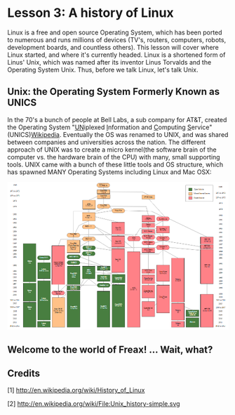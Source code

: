 Lesson 3: A history of Linux
============================
Linux is a free and open source Operating System, which has been ported to numerous and runs millions of devices (TV's, routers, computers, robots, development boards, and countless others).
This lesson will cover where Linux started, and where it's currently headed. 
Linux is a shortened form of Linus' Unix, which was named after its inventor Linus Torvalds and the Operating System Unix.
Thus, before we talk Linux, let's talk Unix.

Unix: the Operating System Formerly Known as UNICS
--------------------------------------------------
In the 70's a bunch of people at Bell Labs, a sub company for AT&T, created the Operating System "<u>UN</u>iplexed <u>I</u>nformation and <u>C</u>omputing <u>S</u>ervice" (UNICS)[Wikipedia][1].
Eventually the OS was renamed to UNIX, and was shared between companies and universities across the nation.
The different approach of UNIX was to create a micro kernel(the software brain of the computer vs. the hardware brain of the CPU) with many, small supporting tools.
UNIX came with a bunch of these little tools and OS structure, which has spawned MANY Operating Systems including Linux and Mac OSX:

![UNIX Family Tree](./01_Family_Tree.png)

Welcome to the world of Freax! ... Wait, what?
----------------------------------------------


Credits
-------
\[1\] http://en.wikipedia.org/wiki/History_of_Linux

\[2\] http://en.wikipedia.org/wiki/File:Unix_history-simple.svg

[1]:http://en.wikipedia.org/wiki/History_of_Linux
[2]:http://en.wikipedia.org/wiki/File:Unix_history-simple.svg
